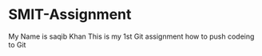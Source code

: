 # SMIT-Assignment



My Name is saqib Khan 
This is my 1st Git assignment how to push codeing to Git 
